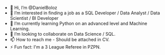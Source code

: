 - 👋 Hi, I’m @DanielBoloz
- 👀 I’m interested in finding a job as a SQL Developer / Data Analyst / Data Scientist / BI Developer
- 🌱 I’m currently learning Python on an advanced level and Machine Learning.
- 💞️ I’m looking to collaborate on Data Science / SQL.
- 📫 How to reach me - Should be attached in CV.
- ⚡ Fun fact: I'm a 3 League Referee in PZPN.

<!---
DanielBoloz/DanielBoloz is a ✨ special ✨ repository because its `README.md` (this file) appears on your GitHub profile.
You can click the Preview link to take a look at your changes.
--->
